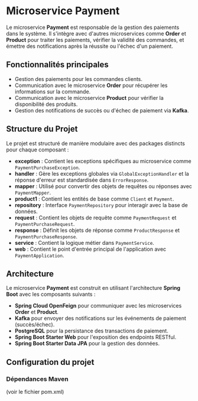 # Microservice Payment

Le microservice **Payment** est responsable de la gestion des paiements dans le système. Il s'intègre avec d'autres microservices comme **Order** et **Product** pour traiter les paiements, vérifier la validité des commandes, et émettre des notifications après la réussite ou l'échec d'un paiement.

## Fonctionnalités principales

- Gestion des paiements pour les commandes clients.
- Communication avec le microservice **Order** pour récupérer les informations sur la commande.
- Communication avec le microservice **Product** pour vérifier la disponibilité des produits.
- Gestion des notifications de succès ou d'échec de paiement via **Kafka**.

## Structure du Projet

Le projet est structuré de manière modulaire avec des packages distincts pour chaque composant :

- **exception** : Contient les exceptions spécifiques au microservice comme `PaymentPurchaseException`.
- **handler** : Gère les exceptions globales via `GlobalExceptionHandler` et la réponse d'erreur est standardisée dans `ErrorResponse`.
- **mapper** : Utilisé pour convertir des objets de requêtes ou réponses avec `PaymentMapper`.
- **product1** : Contient les entités de base comme `Client` et `Payment`.
- **repository** : Interface `PaymentRepository` pour interagir avec la base de données.
- **request** : Contient les objets de requête comme `PaymentRequest` et `PaymentPurchaseRequest`.
- **response** : Définit les objets de réponse comme `ProductResponse` et `PaymentPurchaseResponse`.
- **service** : Contient la logique métier dans `PaymentService`.
- **web** : Contient le point d'entrée principal de l'application avec `PaymentApplication`.

## Architecture

Le microservice **Payment** est construit en utilisant l'architecture **Spring Boot** avec les composants suivants :

- **Spring Cloud OpenFeign** pour communiquer avec les microservices **Order** et **Product**.
- **Kafka** pour envoyer des notifications sur les événements de paiement (succès/échec).
- **PostgreSQL** pour la persistance des transactions de paiement.
- **Spring Boot Starter Web** pour l'exposition des endpoints RESTful.
- **Spring Boot Starter Data JPA** pour la gestion des données.

## Configuration du projet

### Dépendances Maven

(voir le fichier pom.xml)
